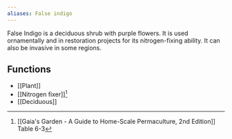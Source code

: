 ```yaml
---
aliases: False indigo
---
```

False Indigo is a deciduous shrub with purple flowers. It is used ornamentally and in restoration projects for its nitrogen-fixing ability. It can also be invasive in some regions.
## Functions
- [[Plant]]
- [[Nitrogen fixer]][^1]
- [[Deciduous]]

[^1]: [[Gaia's Garden - A Guide to Home-Scale Permaculture, 2nd Edition]] Table 6-3
